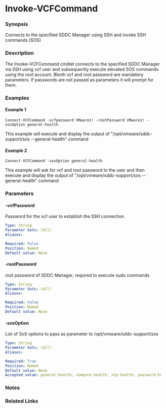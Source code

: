 # Invoke-VCFCommand

### Synopsis
Connects to the specified SDDC Manager using SSH and invoke SSH commands (SOS)

### Description
The Invoke-VCFCommand cmdlet connects to the specified SDDC Manager via SSH using vcf user and subsequently 
execute elevated SOS commands using the root account. Bboth vcf and root password are mandatory parameters.
If passwords are not passed as parameters it will prompt for them.

### Examples
#### Example 1
```
Connect-VCFCommand -vcfpassword VMware1! -rootPassword VMware1! -sosOption general-health
```
This example will execute and display the output of "/opt/vmware/sddc-support/sos --general-health" command

#### Example 2
```
Connect-VCFCommand -sosOption general-health
```
This example will ask for vcf and root password to the user and then execute and display the output of "/opt/vmware/sddc-support/sos --general-health" command

### Parameters

#### -vcfPassword
Password for the vcf user to establish the SSH connection

```yaml
Type: String
Parameter Sets: (All)
Aliases:

Required: False
Position: Named
Default value: None
```

#### -rootPassword
root password of SDDC Manager, required to execute sudo commands

```yaml
Type: String
Parameter Sets: (All)
Aliases:

Required: False
Position: Named
Default value: None
```

#### -sosOption
List of SoS options to pass as parameter to /opt/vmware/sddc-support/sos

```yaml
Type: String
Parameter Sets: (All)
Aliases:

Required: True
Position: Named
Default value: None
Accepted value: general-health, compute-health, ntp-health, password-health, get-vcf-summary, get-inventory-info, get-host-ips, get-vcf-services-summary
```

### Notes

### Related Links
